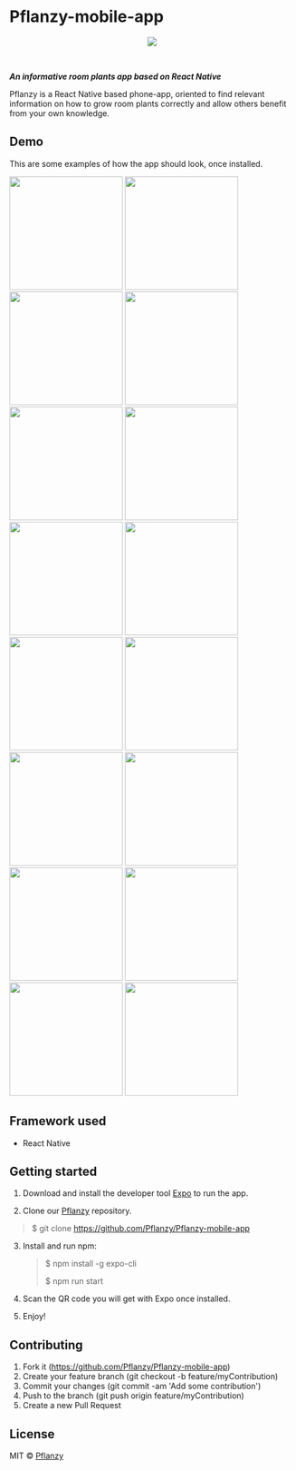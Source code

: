 # Pflanzy-mobile-app

<p align="center"><img src="demo_pics/pflanzy.png" /></p>
<br>

<strong><em>An informative room plants app based on React Native</em></strong> </p>

Pflanzy is a React Native based phone-app, oriented to find relevant information on how to grow room plants correctly and allow others benefit from your own knowledge.

## Demo

This are some examples of how the app should look, once installed.

<p float="left">
<img src="demo_pics/main.jpg" width="200px">

<img src="demo_pics/sign-in.jpg" width="200px">

<img src="demo_pics/sing-up.jpg" width="200px">

<img src="demo_pics/plant_search.jpg" width="200px">

<img src="demo_pics/taking_a_pic.jpg" width="200px">

<img src="demo_pics/plant_description.jpg" width="200px">

<img src="demo_pics/plant_basic_info.jpg" width="200px">

<img src="demo_pics/plant_details_example_1.jpg" width="200px">

<img src="demo_pics/plant_details_example_3.jpg" width="200px">

<img src="demo_pics/individual_plant.jpg" width="200px">

<img src="demo_pics/my_garden.jpg" width="200px">

<img src="demo_pics/my_plant.jpg" width="200px">

<img src="demo_pics/Set_reminder.jpg" width="200px">

<img src="demo_pics/my_plant_options.jpg" width="200px">

<img src="demo_pics/explore.jpg" width="200px">
<img src="demo_pics/explore_article.jpg" width="200px">
</p>

## Framework used

- React Native

## Getting started

1. Download and install the developer tool [Expo](https://play.google.com/store/apps/details?id=host.exp.exponent&hl=es) to run the app.

2. Clone our [Pflanzy](git@github.com:Pflanzy/Pflanzy-mobile-app.git) repository.

> \$ git clone https://github.com/Pflanzy/Pflanzy-mobile-app

3. Install and run npm:
   > \$ npm install -g expo-cli
   >
   > \$ npm run start

4) Scan the QR code you will get with Expo once installed.

5) Enjoy!

## Contributing

1. Fork it (https://github.com/Pflanzy/Pflanzy-mobile-app)
2. Create your feature branch (git checkout -b feature/myContribution)
3. Commit your changes (git commit -am 'Add some contribution')
4. Push to the branch (git push origin feature/myContribution)
5. Create a new Pull Request

## License

MIT © [Pflanzy](https://github.com/Pflanzy/Pflanzy-mobile-app/blob/master/license)
